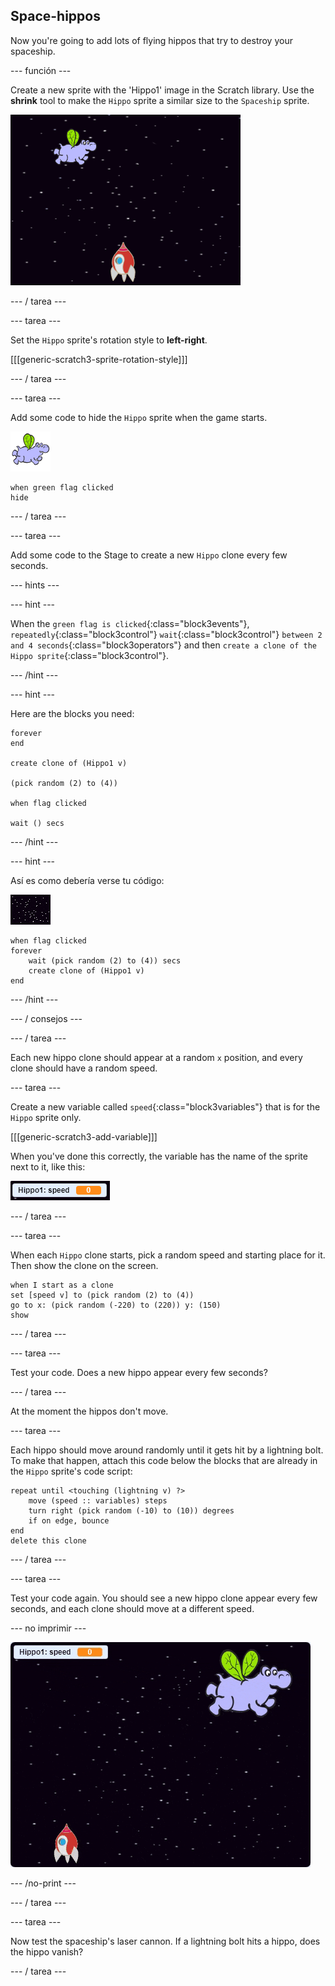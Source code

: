 ## Space-hippos

Now you're going to add lots of flying hippos that try to destroy your spaceship.

\--- función \---

Create a new sprite with the 'Hippo1' image in the Scratch library. Use the **shrink** tool to make the `Hippo` sprite a similar size to the `Spaceship` sprite.

![captura de pantalla](images/invaders-hippo.png)

\--- / tarea \---

\--- tarea \---

Set the `Hippo` sprite's rotation style to **left-right**.

[[[generic-scratch3-sprite-rotation-style]]]

\--- / tarea \---

\--- tarea \---

Add some code to hide the `Hippo` sprite when the game starts.

![hippo sprite](images/hippo-sprite.png)

```blocks3
when green flag clicked
hide
```

\--- / tarea \---

\--- tarea \---

Add some code to the Stage to create a new `Hippo` clone every few seconds.

\--- hints \---

\--- hint \---

When the `green flag is clicked`{:class="block3events"}, `repeatedly`{:class="block3control"} `wait`{:class="block3control"} `between 2 and 4 seconds`{:class="block3operators"} and then `create a clone of the Hippo sprite`{:class="block3control"}.

\--- /hint \---

\--- hint \---

Here are the blocks you need:

```blocks3
forever
end

create clone of (Hippo1 v)

(pick random (2) to (4))

when flag clicked

wait () secs
```

\--- /hint \---

\--- hint \---

Así es como debería verse tu código:

![stage sprite](images/stage-sprite.png)

```blocks3
when flag clicked
forever
    wait (pick random (2) to (4)) secs
    create clone of (Hippo1 v)
end
```

\--- /hint \---

\--- / consejos \---

\--- / tarea \---

Each new hippo clone should appear at a random `x` position, and every clone should have a random speed.

\--- tarea \---

Create a new variable called `speed`{:class="block3variables"} that is for the `Hippo` sprite only.

[[[generic-scratch3-add-variable]]]

When you've done this correctly, the variable has the name of the sprite next to it, like this:

![captura de pantalla](images/invaders-var-test.png)

\--- / tarea \---

\--- tarea \---

When each `Hippo` clone starts, pick a random speed and starting place for it. Then show the clone on the screen.

```blocks3
when I start as a clone
set [speed v] to (pick random (2) to (4))
go to x: (pick random (-220) to (220)) y: (150)
show
```

\--- / tarea \---

\--- tarea \---

Test your code. Does a new hippo appear every few seconds?

\--- / tarea \---

At the moment the hippos don't move.

\--- tarea \---

Each hippo should move around randomly until it gets hit by a lightning bolt. To make that happen, attach this code below the blocks that are already in the `Hippo` sprite's code script:

```blocks3
repeat until <touching (lightning v) ?>
    move (speed :: variables) steps
    turn right (pick random (-10) to (10)) degrees
    if on edge, bounce
end
delete this clone
```

\--- / tarea \---

\--- tarea \---

Test your code again. You should see a new hippo clone appear every few seconds, and each clone should move at a different speed.

\--- no imprimir \---

![captura de pantalla](images/hippo-clones.gif)

\--- /no-print \---

\--- / tarea \---

\--- tarea \---

Now test the spaceship's laser cannon. If a lightning bolt hits a hippo, does the hippo vanish?

\--- / tarea \---